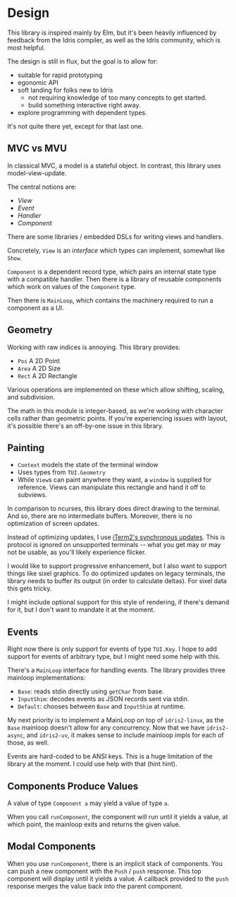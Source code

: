 # Design #

This library is inspired mainly by Elm, but it's been heavily
influenced by feedback from the Idris compiler, as well as the Idris
community, which is most helpful.

The design is still in flux, but the goal is to allow for:

- suitable for rapid prototyping
- egonomic API
- soft landing for folks new to Idris
  - not requiring knowledge of too many concepts to get started.
  - build something interactive right away.
- explore programming with dependent types.

It's not quite there yet, except for that last one.

## MVC vs MVU ##

In classical MVC, a model is a stateful object. In contrast, this
library uses model-view-update.

The central notions are:

- *View*
- *Event*
- *Handler*
- *Component*

There are some libraries / embedded DSLs for writing views and
handlers.

Concretely, `View` is an *interface* which types can implement,
somewhat like `Show`.

`Component` is a dependent record type, which pairs an internal state
type with a compatible handler. Then there is a library of reusable
components which work on values of the `Component` type.

Then there is `MainLoop`, which contains the machinery required to run
a component as a UI.

## Geometry ##

Working with raw indices is annoying. This library provides:

- `Pos`   A 2D Point
- `Area`  A 2D Size
- `Rect`  A 2D Rectangle

Various operations are implemented on these which allow shifting,
scaling, and subdivision.

The math in this module is integer-based, as we're working with
character cells rather than geometric points. If you're experiencing
issues with layout, it's possible there's an off-by-one issue in this
library.

## Painting ##

- `Context` models the state of the terminal window
- Uses types from `TUI.Geometry`
- While `View`s can paint anywhere they want, a `window` is supplied
  for reference. Views can manipulate this rectangle and hand it off
  to subviews.

In comparison to ncurses, this library does direct drawing to the
terminal. And so, there are no intermediate buffers. Moreover, there
is no optimization of screen updates.

Instead of optimizing updates, I use
[iTerm2's synchronous updates](https://gitlab.com/gnachman/iterm2/-/wikis/synchronized-updates-spec).
This is protocol is ignored on unsupported terminals -- what you get
may or may not be usable, as you'll likely experience flicker.

I would like to support progressive enhancement, but I also want to
support things like sixel graphics. To do optimized updates on legacy
terminals, the library needs to buffer its output (in order to
calculate deltas). For sixel data this gets tricky.

I might include optional support for this style of rendering, if
there's demand for it, but I don't want to mandate it at the moment.

## Events ##

Right now there is only support for events of type `TUI.Key`. I hope
to add support for events of arbitrary type, but I might need some
help with this.

There's a `MainLoop` interface for handling events. The library
provides three mainloop implementations:

- `Base`: reads stdin directly using `getChar` from base.
- `InputShim`: decodes events as JSON records sent via stdin.
- `Default`: chooses between `Base` and `InputShim` at runtime.

My next priority is to implement a MainLoop on top of `idris2-linux`,
as the `Base` mainloop doesn't allow for any concurrency. Now that we
have `idris2-async`, and `idris2-uv`, it makes sense to include
mainloop impls for each of those, as well.

Events are hard-coded to be ANSI keys. This is a huge limitation of
the library at the moment. I could use help with that (hint hint).

## Components Produce Values ##

A value of type `Component a` may yield a value of type `a`.

When you call `runComponent`, the component will run until it yields a
value, at which point, the mainloop exits and returns the given value.

## Modal Components ##

When you use `runComponent`, there is an implicit stack of
components. You can push a new component with the `Push` / `push`
response. This top component will display until it yields a value. A
callback provided to the `push` response merges the value back into
the parent component.
